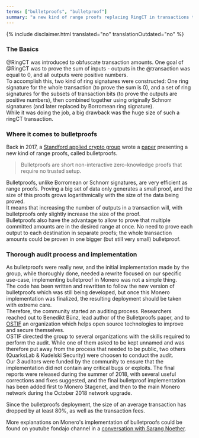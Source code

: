 ```yaml
---
terms: ["bulletproofs", "bulletproof"]
summary: "a new kind of range proofs replacing RingCT in transactions to obfuscate the amounts sent"
---
```


{% include disclaimer.html translated="no" translationOutdated="no" %}

### The Basics

@RingCT was introduced to obfuscate transaction amounts. One goal of @RingCT was to prove the sum of inputs - outputs in the @transaction was equal to 0, and all outputs were positive numbers.  
To accomplish this, two kind of ring signatures were constructed: One ring signature for the whole transaction (to prove the sum is 0), and a set of ring signatures for the subsets of transaction bits (to prove the outputs are positive numbers), then combined together using originally Schnorr signatures (and later replaced by Borromean ring signature).  
While it was doing the job, a big drawback was the huge size of such a ringCT transaction.

### Where it comes to bulletproofs

Back in 2017, a [Standford applied crypto group](https://crypto.stanford.edu/bulletproofs/) wrote a [paper](https://eprint.iacr.org/2017/1066.pdf) presenting a new kind of range proofs, called bulletproofs.  

> Bulletproofs are short non-interactive zero-knowledge proofs that require no trusted setup.

Bulletproofs, unlike Borromean or Schnorr signatures, are very efficient as range proofs. Proving a big set of data only generates a small proof, and the size of this proofs grows logarithmically with the size of the data being proved.  
It means that increasing the number of outputs in a transaction will, with bulletproofs only slightly increase the size of the proof.  
Bulletproofs also have the advantage to allow to prove that multiple committed amounts are in the desired range at once. No need to prove each output to each destination in separate proofs; the whole transaction amounts could be proven in one bigger (but still very small) bulletproof.

### Thorough audit process and implementation

As bulletproofs were really new, and the initial implementation made by the group, while thoroughly done, needed a rewrite focused on our specific use-case, implementing bulletproof in Monero was not a simple thing.  
The code has been written and rewritten to follow the new version of bulletproofs which was still being developed, but once this Monero implementation was finalized, the resulting deployment should be taken with extreme care.  
Therefore, the community started an auditing process. Researchers reached out to Benedikt Bünz, lead author of the Bulletproofs paper, and to [OSTIF](https://ostif.org/) an organization which helps open source technologies to improve and secure themselves.  
OSTIF directed the group to several organizations with the skills required to perform the audit. While one of them asked to be kept unnamed and was therefore put away from the process that needed to be public, two others (QuarksLab & Kudelski Security) were choosen to conduct the audit.  
Our 3 auditors were funded by the community to ensure that the implementation did not contain any critical bugs or exploits.
The final reports were released during the summer of 2018, with several useful corrections and fixes suggested, and the final bulletproof implementation has been added first to Monero Stagenet, and then to the main Monero network during the October 2018 network upgrade.

Since the bulletproofs deployment, the size of an average transaction has dropped by at least 80%, as well as the transaction fees.

More explanations on Monero's implementation of bulletproofs could be found on youtube fondajo channel in a [conversation with Sarang Noether](https://www.youtube.com/watch?v=6lEWqIMLzUU).

